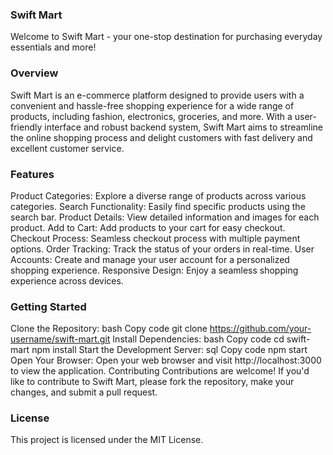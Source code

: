 ### Swift Mart
Welcome to Swift Mart - your one-stop destination for purchasing everyday essentials and more!

### Overview
Swift Mart is an e-commerce platform designed to provide users with a convenient and hassle-free shopping experience for a wide range of products, including fashion, electronics, groceries, and more. With a user-friendly interface and robust backend system, Swift Mart aims to streamline the online shopping process and delight customers with fast delivery and excellent customer service.

### Features
Product Categories: Explore a diverse range of products across various categories.
Search Functionality: Easily find specific products using the search bar.
Product Details: View detailed information and images for each product.
Add to Cart: Add products to your cart for easy checkout.
Checkout Process: Seamless checkout process with multiple payment options.
Order Tracking: Track the status of your orders in real-time.
User Accounts: Create and manage your user account for a personalized shopping experience.
Responsive Design: Enjoy a seamless shopping experience across devices.

### Getting Started
Clone the Repository:
bash
Copy code
git clone https://github.com/your-username/swift-mart.git
Install Dependencies:
bash
Copy code
cd swift-mart
npm install
Start the Development Server:
sql
Copy code
npm start
Open Your Browser:
Open your web browser and visit http://localhost:3000 to view the application.
Contributing
Contributions are welcome! If you'd like to contribute to Swift Mart, please fork the repository, make your changes, and submit a pull request.

### License
This project is licensed under the MIT License.